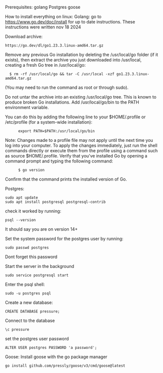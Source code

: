 Prerequisites:
golang
Postgres
goose



How to install everything on linux:
Golang:  go to https://www.go.dev/doc/install for up to date instructions.
These instructions were written nov 18 2024

Download archive:

    https://go.dev/dl/go1.23.3.linux-amd64.tar.gz


Remove any previous Go installation by deleting the /usr/local/go folder (if it exists), then extract the archive you just downloaded into /usr/local, creating a fresh Go tree in /usr/local/go:

      $ rm -rf /usr/local/go && tar -C /usr/local -xzf go1.23.3.linux-amd64.tar.gz
      

(You may need to run the command as root or through sudo).

Do not untar the archive into an existing /usr/local/go tree. This is known to produce broken Go installations.
Add /usr/local/go/bin to the PATH environment variable.

You can do this by adding the following line to your $HOME/.profile or /etc/profile (for a system-wide installation):

          export PATH=$PATH:/usr/local/go/bin
          

Note: Changes made to a profile file may not apply until the next time you log into your computer. To apply the changes immediately, just run the shell commands directly or execute them from the profile using a command such as source $HOME/.profile.
Verify that you've installed Go by opening a command prompt and typing the following command:

          $ go version
          

Confirm that the command prints the installed version of Go.





Postgres:

    sudo apt update
    sudo apt install postgresql postgresql-contrib

check it worked by running:

    psql --version

It should say you are on version 14+

Set the system password for the postgres user by running:
    
    sudo passwd postgres

Dont forget this password

Start the server in the background
    
    sudo service postgresql start

Enter the psql shell:

    sudo -u postgres psql

Create a new database:

    CREATE DATABASE pressure;

Connect to the database 

    \c pressure

set the postgres user password

    ALTER USER postgres PASSWORD 'a password';

Goose:
Install goose with the go package manager

    go install github.com/pressly/goose/v3/cmd/goose@latest
